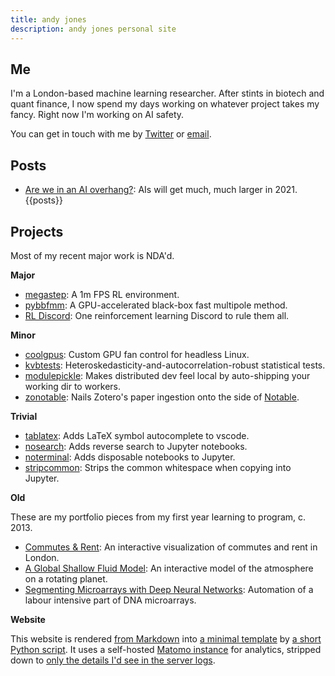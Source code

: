 ```yaml
---
title: andy jones
description: andy jones personal site
---
```


## Me
I'm a London-based machine learning researcher. After stints in biotech and quant finance, I now spend my days working on whatever project takes my fancy. Right now I'm working on AI safety.

You can get in touch with me by [Twitter](https://twitter.com/andy_l_jones) or [email](mailto:andyjones.ed@gmail.com). 

## Posts
* [Are we in an AI overhang?](https://www.lesswrong.com/posts/N6vZEnCn6A95Xn39p/are-we-in-an-ai-overhang): AIs will get much, much larger in 2021.
{{posts}}

## Projects
Most of my recent major work is NDA'd. 

**Major**
* [megastep](https://andyljones.com/megastep/): A 1m FPS RL environment.
* [pybbfmm](https://andyljones.com/pybbfmm/): A GPU-accelerated black-box fast multipole method.
* [RL Discord](https://github.com/andyljones/reinforcement-learning-discord-wiki/wiki): One reinforcement learning Discord to rule them all.

**Minor**
* [coolgpus](https://github.com/andyljones/coolgpus): Custom GPU fan control for headless Linux.
* [kvbtests](https://github.com/andyljones/kvbtests): Heteroskedasticity-and-autocorrelation-robust statistical tests.
* [modulepickle](https://github.com/andyljones/modulepickle): Makes distributed dev feel local by auto-shipping your working dir to workers.
* [zonotable](https://github.com/andyljones/zonotable): Nails Zotero's paper ingestion onto the side of [Notable](https://github.com/notable/notable).

**Trivial**
* [tablatex](https://github.com/andyljones/tablatex): Adds LaTeX symbol autocomplete to vscode.
* [nosearch](https://github.com/andyljones/nosearch): Adds reverse search to Jupyter notebooks.
* [noterminal](https://github.com/andyljones/noterminal): Adds disposable notebooks to Jupyter.
* [stripcommon](https://github.com/andyljones/stripcommon): Strips the common whitespace when copying into Jupyter.

**Old**

These are my portfolio pieces from my first year learning to program, c. 2013.
* [Commutes & Rent](http://andyljones.com/commutes-and-rent-frontend): An interactive visualization of commutes and rent in London. 
* [A Global Shallow Fluid Model](http://andyljones.com/shallow-fluid-model): An interactive model of the atmosphere on a rotating planet.
* [Segmenting Microarrays with Deep Neural Networks](https://github.com/andyljones/NeuralNetworkMicroarraySegmentation): Automation of a labour intensive part of DNA microarrays.

**Website**

This website is rendered [from Markdown](https://github.com/andyljones/andyljones.github.io/blob/master/source/post-mortem-plotting/index.md) into [a minimal template](https://github.com/andyljones/andyljones.github.io/blob/master/template.j2) by [a short Python script](https://github.com/andyljones/andyljones.github.io/blob/master/generate.py). It uses a self-hosted [Matomo instance](https://matomo.org/) for analytics, stripped down to [only the details I'd see in the server logs](https://github.com/andyljones/andyljones.github.io/blob/master/template.j2#L36-L37).
